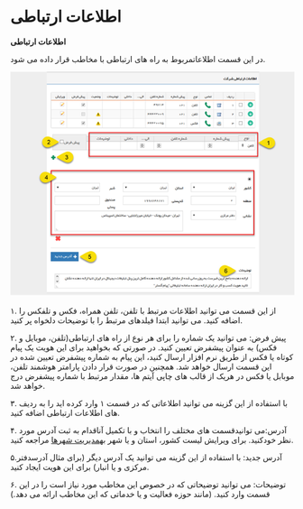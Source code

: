 # اطلاعات ارتباطی        

**اطلاعات ارتباطی**

در این قسمت اطلاعاتمربوط به راه های ارتباطی با مخاطب قرار داده می شود.

![](Contactcomminicationsdata_files/image002.png)

۱. از این قسمت می توانید اطلاعات مرتبط با تلفن، تلفن همراه، فکس و تلفکس را اضافه کنید. می توانید ابتدا فیلدهای مرتبط را با توضیحات دلخواه پر کنید.

۲.  پیش فرض: می توانید یک شماره را برای هر نوع از راه های ارتباطی(تلفن، موبایل و فکس) به عنوان پیشفرض تعیین کنید. در صورتی که بخواهید برای این هویت یک پیام کوتاه یا فکس از طریق نرم افزار ارسال کنید، این پیام به شماره پیشفرض تعیین شده در این قسمت ارسال خواهد شد. همچنین در صورت قرار دادن پارامتر هوشمند تلفن، موبابل یا فکس در هریک از قالب های چاپی آیتم ها، مقدار مرتبط با شماره پیشفرض درج خواهد شد.

۳. با استفاده از این گزینه می توانید اطلاعاتی که در قسمت ۱ وارد کرده اید را به ردیف های اطلاعات ارتباطی اضافه کنید.

۴.  آدرس:می توانیدقسمت های مختلف را انتخاب و با تکمیل آناقدام به ثبت آدرس مورد نظر خودکنید. برای ویرایش لیست کشور، استان و یا شهر به[مدیریت شهرها](../../../BaseInformatio/CitysManagement.md) مراجعه کنید.

۵.آدرس جدید: با استفاده از این گزینه می توانید یک آدرس دیگر (برای مثال آدرسدفتر مرکزی و یا انبار) برای این هویت ایجاد کنید.

۶.  توضیحات: می توانید توضیحاتی که در خصوص این مخاطب مورد نیاز است را در این قسمت وارد کنید. (مانند حوزه فعالیت و یا خدماتی که این مخاطب ارائه می دهد.)